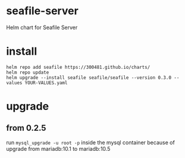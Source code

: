 # seafile-server

Helm chart for Seafile Server

# install

```
helm repo add seafile https://300481.github.io/charts/
helm repo update
helm upgrade --install seafile seafile/seafile --version 0.3.0 --values YOUR-VALUES.yaml
```

# upgrade

## from 0.2.5

run `mysql_upgrade -u root -p` inside the mysql container because of upgrade from mariadb:10.1 to mariadb:10.5

